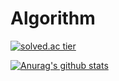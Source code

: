 # Algorithm

[![solved.ac tier](http://mazassumnida.wtf/api/generate_badge?boj=fakehg13)](https://solved.ac/fakehg13)

[![Anurag's github stats](https://github-readme-stats.vercel.app/api?username=chanoo104&show_icons=true&theme=dard)](https://github.com/chanoo104/github-readme-stats)
